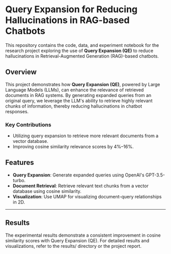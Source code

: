 # Query Expansion for Reducing Hallucinations in RAG-based Chatbots

This repository contains the code, data, and experiment notebook for the research project exploring the use of **Query Expansion (QE)** to reduce hallucinations in Retrieval-Augmented Generation (RAG)-based chatbots.

## Overview

This project demonstrates how **Query Expansion (QE)**, powered by Large Language Models (LLMs), can enhance the relevance of retrieved documents in RAG systems. By generating expanded queries from an original query, we leverage the LLM's ability to retrieve highly relevant chunks of information, thereby reducing hallucinations in chatbot responses.

### Key Contributions
- Utilizing query expansion to retrieve more relevant documents from a vector database.
- Improving cosine similarity relevance scores by 4%–16%.

## Features

- **Query Expansion**: Generate expanded queries using OpenAI's GPT-3.5-turbo.
- **Document Retrieval**: Retrieve relevant text chunks from a vector database using cosine similarity.
- **Visualization**: Use UMAP for visualizing document-query relationships in 2D.

---

## Results

The experimental results demonstrate a consistent improvement in cosine similarity scores with Query Expansion (QE). For detailed results and visualizations, refer to the results/ directory or the project report.



